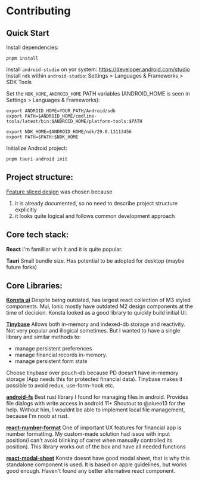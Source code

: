 # Contributing

## Quick Start
Install dependencies:
```shell
pnpm install
```

Install `android-studio` on yor system: https://developer.android.com/studio
Install `ndk` within `android-studio`: Settings > Languages & Frameworks > SDK Tools

Set the `NDK_HOME`, `ANDROID_HOME` PATH variables (ANDROID_HOME is seen in Settings > Languages & Frameworks):
```
export ANDROID_HOME=YOUR_PATH/Android/sdk
export PATH=$ANDROID_HOME/cmdline-tools/latest/bin:$ANDROID_HOME/platform-tools:$PATH

export NDK_HOME=$ANDROID_HOME/ndk/29.0.13113456
export PATH=$PATH:$NDK_HOME
```

Initialize Android project:
```shell
pnpm tauri android init
```

## Project structure: 
[Feature sliced design](https://feature-sliced.github.io/documentation/docs) was chosen because
1. it is already documented, so no need to describe project structure explicitly
2. it looks quite logical and follows common development approach


## Core tech stack:
**React**
I'm familliar with it and it is quite popular.

**Tauri**
Small bundle size. Has potential to be adopted for desktop (maybe future forks)

## Core Libraries:
**[Konsta ui](https://github.com/konstaui/konsta)**
Despite being outdated, has largest react collection of M3 styled components. Mui, Ionic mostly have outdated M2 design components at the time of decision. Konsta looked as a good library to quickly build initial UI. 

**[Tinybase](https://github.com/tinyplex/tinybase)**
Allows both in-memory and indexed-db storage and reactivity. Not very popular and illogical sometimes. 
But I wanted to have a single library and similar methods to:
- manage persistent preferences 
- manage financial records in-memory. 
- manage persistent form state

Choose tinybase over pouch-db because PD doesn't have in-memory storage (App needs this for protected financial data). 
Tinybase makes it possible to avoid redux, use-form-hook etc.

**[android-fs](https://github.com/aiueo13/tauri-plugin-android-fs)**
Best rust library I found for managing files in android. Provides file dialogs with write access in android 11+ 
Shoutout to @aiueo13 for the help. 
Without him, I wouldnt be able to implement local file management, because I'm noob at rust.

**[react-number-format](https://s-yadav.github.io/react-number-format)**
One of important UX features for financial app is number formatting.
My custom-made solution had issue with input position(i can't avoid blinking of carret when manually controlled its position). This library works out of the box and have all needed functions

**[react-modal-sheet](https://github.com/Temzasse/react-modal-sheet/issues)**
Konsta doesnt have good modal sheet, that is why this standalone component is used. It is based on apple guidelines, but works good enough. Haven't found any better alternative react component.
